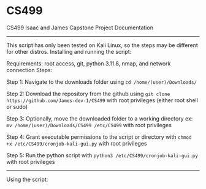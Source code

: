 # CS499
CS499 Isaac and James Capstone Project
Documentation
______________________________________________________________________________________________
This script has only been tested on Kali Linux, so the steps may be different for other distros. 
Installing and running the script:

Requirements: root access, git, python 3.11.8, nmap, and network connection
Steps:

Step 1: Navigate to the downloads folder using ``cd /home/(user)/Downloads/`` 

Step 2: Download the repository from the github using ``git clone https://github.com/James-dev-1/CS499`` with root privileges (either root shell or sudo)

Step 3: Optionally, move the downloaded folder to a working directory ex: ``mv /home/(user)/Downloads/CS499 /etc/CS499`` with root privileges

Step 4: Grant executable permissions to the script or directory with ``chmod +x /etc/CS499/cronjob-kali-gui.py`` with root privileges

Step 5: Run the python script with ``python3 /etc/CS499/cronjob-kali-gui.py`` with root privileges

________________________________________________________________________________________________
Using the script:
